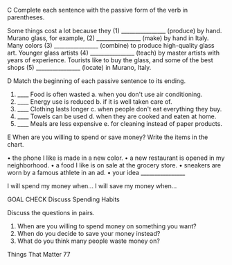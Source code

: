 C Complete each sentence with the passive form of the verb in parentheses.

Some things cost a lot because they (1) ________________ (produce) by hand.
Murano glass, for example, (2) ________________ (make) by hand in Italy.
Many colors (3) ________________ (combine) to produce high-quality glass art.
Younger glass artists (4) ________________ (teach) by master artists with
years of experience. Tourists like to buy the glass, and some of the best shops
(5) ________________ (locate) in Murano, Italy.

D Match the beginning of each passive sentence to its ending.

1. ____ Food is often wasted                   a. when you don't use air
                                                             conditioning.
2. ____ Energy use is reduced                b. if it is well taken care of.
3. ____ Clothing lasts longer                  c. when people don't eat
                                                             everything they buy.
4. ____ Towels can be used                   d. when they are cooked and
                                                             eaten at home.
5. ____ Meals are less expensive           e. for cleaning instead of
                                                             paper products.

E When are you willing to spend or save money? Write the items in the chart.

• the phone I like is made in a new color.
• a new restaurant is opened in my neighborhood.
• a food I like is on sale at the grocery store.
• sneakers are worn by a famous athlete in an ad.
• your idea ________________

I will spend my money when...       I will save my money when...

GOAL CHECK Discuss Spending Habits

Discuss the questions in pairs.

1. When are you willing to spend money on something you want?
2. When do you decide to save your money instead?
3. What do you think many people waste money on?

Things That Matter  77